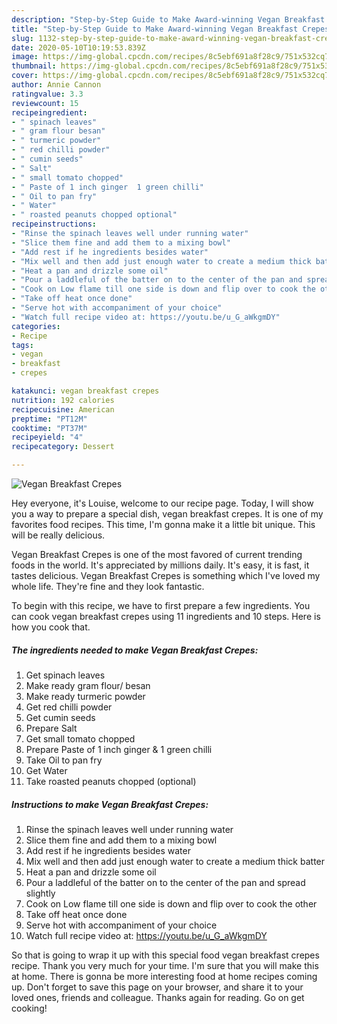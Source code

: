 ```yaml
---
description: "Step-by-Step Guide to Make Award-winning Vegan Breakfast Crepes"
title: "Step-by-Step Guide to Make Award-winning Vegan Breakfast Crepes"
slug: 1132-step-by-step-guide-to-make-award-winning-vegan-breakfast-crepes
date: 2020-05-10T10:19:53.839Z
image: https://img-global.cpcdn.com/recipes/8c5ebf691a8f28c9/751x532cq70/vegan-breakfast-crepes-recipe-main-photo.jpg
thumbnail: https://img-global.cpcdn.com/recipes/8c5ebf691a8f28c9/751x532cq70/vegan-breakfast-crepes-recipe-main-photo.jpg
cover: https://img-global.cpcdn.com/recipes/8c5ebf691a8f28c9/751x532cq70/vegan-breakfast-crepes-recipe-main-photo.jpg
author: Annie Cannon
ratingvalue: 3.3
reviewcount: 15
recipeingredient:
- " spinach leaves"
- " gram flour besan"
- " turmeric powder"
- " red chilli powder"
- " cumin seeds"
- " Salt"
- " small tomato chopped"
- " Paste of 1 inch ginger  1 green chilli"
- " Oil to pan fry"
- " Water"
- " roasted peanuts chopped optional"
recipeinstructions:
- "Rinse the spinach leaves well under running water"
- "Slice them fine and add them to a mixing bowl"
- "Add rest if he ingredients besides water"
- "Mix well and then add just enough water to create a medium thick batter"
- "Heat a pan and drizzle some oil"
- "Pour a laddleful of the batter on to the center of the pan and spread slightly"
- "Cook on Low flame till one side is down and flip over to cook the other"
- "Take off heat once done"
- "Serve hot with accompaniment of your choice"
- "Watch full recipe video at: https://youtu.be/u_G_aWkgmDY"
categories:
- Recipe
tags:
- vegan
- breakfast
- crepes

katakunci: vegan breakfast crepes 
nutrition: 192 calories
recipecuisine: American
preptime: "PT12M"
cooktime: "PT37M"
recipeyield: "4"
recipecategory: Dessert

---
```



![Vegan Breakfast Crepes](https://img-global.cpcdn.com/recipes/8c5ebf691a8f28c9/751x532cq70/vegan-breakfast-crepes-recipe-main-photo.jpg)

Hey everyone, it's Louise, welcome to our recipe page. Today, I will show you a way to prepare a special dish, vegan breakfast crepes. It is one of my favorites food recipes. This time, I'm gonna make it a little bit unique. This will be really delicious.



Vegan Breakfast Crepes is one of the most favored of current trending foods in the world. It's appreciated by millions daily. It's easy, it is fast, it tastes delicious. Vegan Breakfast Crepes is something which I've loved my whole life. They're fine and they look fantastic.


To begin with this recipe, we have to first prepare a few ingredients. You can cook vegan breakfast crepes using 11 ingredients and 10 steps. Here is how you cook that.

<!--inarticleads1-->

##### The ingredients needed to make Vegan Breakfast Crepes:

1. Get  spinach leaves
1. Make ready  gram flour/ besan
1. Make ready  turmeric powder
1. Get  red chilli powder
1. Get  cumin seeds
1. Prepare  Salt
1. Get  small tomato chopped
1. Prepare  Paste of 1 inch ginger &amp; 1 green chilli
1. Take  Oil to pan fry
1. Get  Water
1. Take  roasted peanuts chopped (optional)




<!--inarticleads2-->

##### Instructions to make Vegan Breakfast Crepes:

1. Rinse the spinach leaves well under running water
1. Slice them fine and add them to a mixing bowl
1. Add rest if he ingredients besides water
1. Mix well and then add just enough water to create a medium thick batter
1. Heat a pan and drizzle some oil
1. Pour a laddleful of the batter on to the center of the pan and spread slightly
1. Cook on Low flame till one side is down and flip over to cook the other
1. Take off heat once done
1. Serve hot with accompaniment of your choice
1. Watch full recipe video at: https://youtu.be/u_G_aWkgmDY




So that is going to wrap it up with this special food vegan breakfast crepes recipe. Thank you very much for your time. I'm sure that you will make this at home. There is gonna be more interesting food at home recipes coming up. Don't forget to save this page on your browser, and share it to your loved ones, friends and colleague. Thanks again for reading. Go on get cooking!
